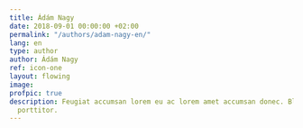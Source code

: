 ```yaml
---
title: Ádám Nagy
date: 2018-09-01 00:00:00 +02:00
permalink: "/authors/adam-nagy-en/"
lang: en
type: author
author: Ádám Nagy
ref: icon-one
layout: flowing
image:
profpic: true
description: Feugiat accumsan lorem eu ac lorem amet accumsan donec. Blandit orci
  porttitor.
---
```

